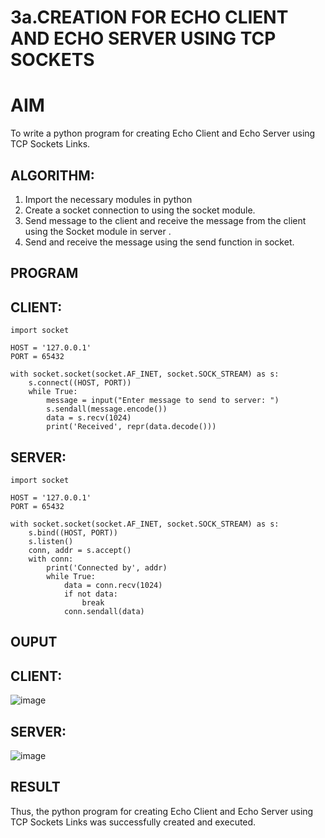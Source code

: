 # 3a.CREATION FOR ECHO CLIENT AND ECHO SERVER USING TCP SOCKETS
# AIM
To write a python program for creating Echo Client and Echo Server using TCP
Sockets Links.
## ALGORITHM:
1. Import the necessary modules in python
2. Create a socket connection to using the socket module.
3. Send message to the client and receive the message from the client using the Socket module in
 server .
4. Send and receive the message using the send function in socket.
## PROGRAM
## CLIENT:
```
import socket

HOST = '127.0.0.1'  
PORT = 65432        

with socket.socket(socket.AF_INET, socket.SOCK_STREAM) as s:
    s.connect((HOST, PORT))
    while True:
        message = input("Enter message to send to server: ")
        s.sendall(message.encode())
        data = s.recv(1024)
        print('Received', repr(data.decode()))
```
## SERVER:
```
import socket

HOST = '127.0.0.1'  
PORT = 65432       

with socket.socket(socket.AF_INET, socket.SOCK_STREAM) as s:
    s.bind((HOST, PORT))
    s.listen()
    conn, addr = s.accept()
    with conn:
        print('Connected by', addr)
        while True:
            data = conn.recv(1024)
            if not data:
                break
            conn.sendall(data)
```


## OUPUT
## CLIENT:
![image](https://github.com/Pavithrasaravanakumar/3a.Sockets_Creation_for_Echo_Client_and_Echo_Server/assets/150664013/0466f498-4bef-4dd7-a038-21516d4bb77f)
## SERVER:
![image](https://github.com/Pavithrasaravanakumar/3a.Sockets_Creation_for_Echo_Client_and_Echo_Server/assets/150664013/96e0022e-38b2-47d0-9df6-2b923ba99200)

## RESULT
Thus, the python program for creating Echo Client and Echo Server using TCP Sockets Links 
was successfully created and executed.
